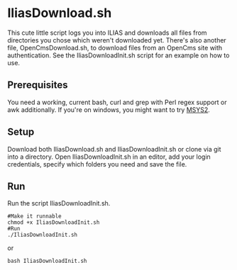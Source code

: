 IliasDownload.sh
===
This cute little script logs you into ILIAS and downloads all files from directories you chose which weren't downloaded yet.
There's also another file, OpenCmsDownload.sh, to download files from an OpenCms site with authentication. See the IliasDownloadInit.sh script for an example on how to use.

Prerequisites
--
You need a working, current bash, curl and grep with Perl regex support or awk additionally.
If you're on windows, you might want to try [MSYS2](https://msys2.github.io/).

Setup
--
Download both IliasDownload.sh and IliasDownloadInit.sh or clone via git into a directory.
Open IliasDownloadInit.sh in an editor, add your login credentials, specify which folders you need and save the file.

Run
--
Run the script IliasDownloadInit.sh.
```
#Make it runnable
chmod +x IliasDownloadInit.sh
#Run
./IliasDownloadInit.sh
```
or
```
bash IliasDownloadInit.sh
```